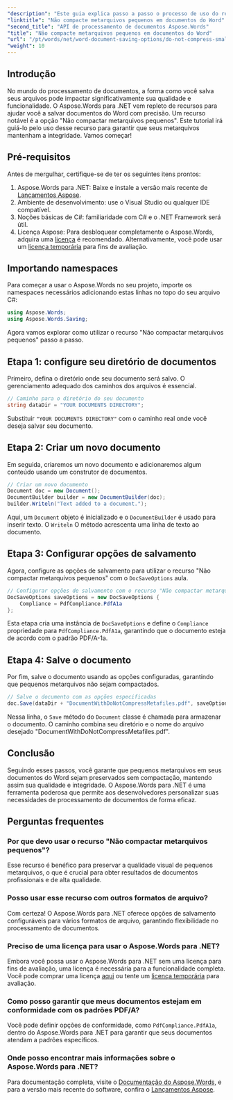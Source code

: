 ```yaml
---
"description": "Este guia explica passo a passo o processo de uso do recurso \"Não compactar metarquivos pequenos\", garantindo que seus documentos mantenham a integridade e a qualidade durante todo o processo de salvamento."
"linktitle": "Não compacte metarquivos pequenos em documentos do Word"
"second_title": "API de processamento de documentos Aspose.Words"
"title": "Não compacte metarquivos pequenos em documentos do Word"
"url": "/pt/words/net/word-document-saving-options/do-not-compress-small-metafiles-word-documents/"
"weight": 10
---
```


## Introdução

No mundo do processamento de documentos, a forma como você salva seus arquivos pode impactar significativamente sua qualidade e funcionalidade. O Aspose.Words para .NET vem repleto de recursos para ajudar você a salvar documentos do Word com precisão. Um recurso notável é a opção "Não compactar metarquivos pequenos". Este tutorial irá guiá-lo pelo uso desse recurso para garantir que seus metarquivos mantenham a integridade. Vamos começar!

## Pré-requisitos

Antes de mergulhar, certifique-se de ter os seguintes itens prontos:

1. Aspose.Words para .NET: Baixe e instale a versão mais recente de [Lançamentos Aspose](https://releases.aspose.com/words/net/).
2. Ambiente de desenvolvimento: use o Visual Studio ou qualquer IDE compatível.
3. Noções básicas de C#: familiaridade com C# e o .NET Framework será útil.
4. Licença Aspose: Para desbloquear completamente o Aspose.Words, adquira uma [licença](https://purchase.aspose.com/buy) é recomendado. Alternativamente, você pode usar um [licença temporária](https://purchase.aspose.com/temporary-license/) para fins de avaliação.

## Importando namespaces

Para começar a usar o Aspose.Words no seu projeto, importe os namespaces necessários adicionando estas linhas no topo do seu arquivo C#:

```csharp
using Aspose.Words;
using Aspose.Words.Saving;
```

Agora vamos explorar como utilizar o recurso "Não compactar metarquivos pequenos" passo a passo.

## Etapa 1: configure seu diretório de documentos

Primeiro, defina o diretório onde seu documento será salvo. O gerenciamento adequado dos caminhos dos arquivos é essencial.

```csharp
// Caminho para o diretório do seu documento
string dataDir = "YOUR DOCUMENTS DIRECTORY";
```

Substituir `"YOUR DOCUMENTS DIRECTORY"` com o caminho real onde você deseja salvar seu documento.

## Etapa 2: Criar um novo documento

Em seguida, criaremos um novo documento e adicionaremos algum conteúdo usando um construtor de documentos.

```csharp
// Criar um novo documento
Document doc = new Document();
DocumentBuilder builder = new DocumentBuilder(doc);
builder.Writeln("Text added to a document.");
```

Aqui, um `Document` objeto é inicializado e o `DocumentBuilder` é usado para inserir texto. O `Writeln` O método acrescenta uma linha de texto ao documento.

## Etapa 3: Configurar opções de salvamento

Agora, configure as opções de salvamento para utilizar o recurso "Não compactar metarquivos pequenos" com o `DocSaveOptions` aula.

```csharp
// Configurar opções de salvamento com o recurso "Não compactar metarquivos pequenos"
DocSaveOptions saveOptions = new DocSaveOptions {
    Compliance = PdfCompliance.PdfA1a
};
```

Esta etapa cria uma instância de `DocSaveOptions` e define o `Compliance` propriedade para `PdfCompliance.PdfA1a`, garantindo que o documento esteja de acordo com o padrão PDF/A-1a.

## Etapa 4: Salve o documento

Por fim, salve o documento usando as opções configuradas, garantindo que pequenos metarquivos não sejam compactados.

```csharp
// Salve o documento com as opções especificadas
doc.Save(dataDir + "DocumentWithDoNotCompressMetafiles.pdf", saveOptions);
```

Nessa linha, o `Save` método do `Document` classe é chamada para armazenar o documento. O caminho combina seu diretório e o nome do arquivo desejado "DocumentWithDoNotCompressMetafiles.pdf".

## Conclusão

Seguindo esses passos, você garante que pequenos metarquivos em seus documentos do Word sejam preservados sem compactação, mantendo assim sua qualidade e integridade. O Aspose.Words para .NET é uma ferramenta poderosa que permite aos desenvolvedores personalizar suas necessidades de processamento de documentos de forma eficaz.

## Perguntas frequentes

### Por que devo usar o recurso "Não compactar metarquivos pequenos"?

Esse recurso é benéfico para preservar a qualidade visual de pequenos metarquivos, o que é crucial para obter resultados de documentos profissionais e de alta qualidade.

### Posso usar esse recurso com outros formatos de arquivo?

Com certeza! O Aspose.Words para .NET oferece opções de salvamento configuráveis para vários formatos de arquivo, garantindo flexibilidade no processamento de documentos.

### Preciso de uma licença para usar o Aspose.Words para .NET?

Embora você possa usar o Aspose.Words para .NET sem uma licença para fins de avaliação, uma licença é necessária para a funcionalidade completa. Você pode comprar uma licença [aqui](https://purchase.aspose.com/buy) ou tente um [licença temporária](https://purchase.aspose.com/temporary-license/) para avaliação.

### Como posso garantir que meus documentos estejam em conformidade com os padrões PDF/A?

Você pode definir opções de conformidade, como `PdfCompliance.PdfA1a`, dentro do Aspose.Words para .NET para garantir que seus documentos atendam a padrões específicos.

### Onde posso encontrar mais informações sobre o Aspose.Words para .NET?

Para documentação completa, visite o [Documentação do Aspose.Words](https://reference.aspose.com/words/net/), e para a versão mais recente do software, confira o [Lançamentos Aspose](https://releases.aspose.com/words/net/).